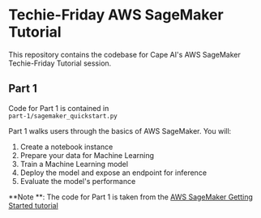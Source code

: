 # Techie-Friday AWS SageMaker Tutorial
This repository contains the codebase for Cape AI's AWS SageMaker Techie-Friday Tutorial session.

## Part 1
Code for Part 1 is contained in \
`part-1/sagemaker_quickstart.py`

Part 1 walks users through the basics of AWS SageMaker. You will:
1. Create a notebook instance
2. Prepare your data for Machine Learning
3. Train a Machine Learning model
4. Deploy the model and expose an endpoint for inference
5. Evaluate the model's performance

**Note **: The code for Part 1 is taken from the [AWS SageMaker Getting Started tutorial](https://aws.amazon.com/getting-started/hands-on/build-train-deploy-machine-learning-model-sagemaker/)
 